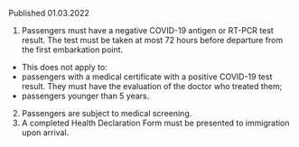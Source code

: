 Published 01.03.2022
1. Passengers must have a negative COVID-19 antigen or RT-PCR test result. The test must be taken at most 72 hours before departure from the first embarkation point.
- This does not apply to:
- passengers with a medical certificate with a positive COVID-19 test result. They must have the evaluation of the doctor who treated them;
- passengers younger than 5 years.
2. Passengers are subject to medical screening.
3. A completed Health Declaration Form must be presented to immigration upon arrival.